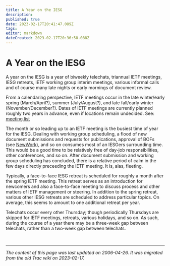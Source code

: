 ```yaml
---
title: A Year on the IESG
description: 
published: true
date: 2023-02-17T20:41:47.089Z
tags: 
editor: markdown
dateCreated: 2023-02-17T20:36:58.088Z
---
```


# A Year on the IESG

A year on the IESG is a year of biweekly telechats, triannual IETF meetings, IESG retreats, IETF working group interim meetings, various informal calls and of course many late nights or early mornings of document review.

From a calendaring perspective, IETF meetings occur in the late winter/early spring (March/April?), summer (July/August?), and late fall/early winter (November/December?). Dates of IETF meetings are currently planned roughly two years in advance, even if locations remain undecided. See: [meeting list](https://www.ietf.org/how/meetings/upcoming/)
	
The month or so leading up to an IETF meeting is the busiest time of year for the IESG. Dealing with working group scheduling, a flood of new document submissions and requests for publications, approval of BOFs (see [NewWork](/group/iesg/NewWork)), and so on consumes most of an IESGers surrounding time. This would be a good time to be relatively free of day-job responsibilities, other conferences, and so on. After document submission and working group scheduling has concluded, there is a relative period of calm in the few days directly preceeding the IETF meeting. It is, alas, fleeting.

Typically, a face-to-face IESG retreat is scheduled for roughly a month after the spring IETF meeting. This retreat serves as an introduction for newcomers and also a face-to-face meeting to discuss process and other matters of IETF management or steering. In addition to the spring retreat, various other IESG retreats are scheduled to address particular topics. On average, this seems to amount to one additional retreat per year.

Telechats occur every other Thursday; though periodically Thursdays are skipped for IETF meetings, retreats, various holidays, and so on. As such, during the course of a year there may be a three-week gap between telechats, rather than a two-week gap between telechats.

&nbsp;
&nbsp;
&nbsp;

---

*The content of this page was last updated on 2006-04-26. It was migrated from the old Trac wiki on 2023-02-17.*
